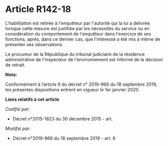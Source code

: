 # Article R142-18

L'habilitation est retirée à l'enquêteur par l'autorité qui la lui a délivrée lorsque cette mesure est justifiée par les
nécessités du service ou en considération du comportement de l'enquêteur dans l'exercice de ses fonctions, après, dans ce
dernier cas, que l'intéressé a été mis à même de présenter ses observations. 

Le procureur de la République du   tribunal judiciaire de la résidence administrative de l'inspecteur de l'environnement est
informé de la décision de retrait.

**Nota:**

Conformément à l’article 9 du décret n° 2019-966 du 18 septembre 2019, les présentes dispositions entrent en vigueur le 1er
janvier 2020.

**Liens relatifs à cet article**

_Codifié par_:

  - Décret n°2015-1823 du 30 décembre 2015 - art.

_Modifié par_:

  - Décret n°2019-966 du 18 septembre 2019 - art. 8
